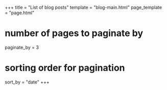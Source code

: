 +++
title = "List of blog posts"
template = "blog-main.html"
page_template = "page.html"

# number of pages to paginate by
paginate_by = 3
# sorting order for pagination
sort_by = "date"
+++